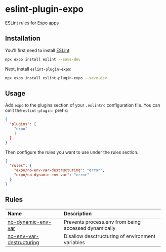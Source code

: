 # eslint-plugin-expo

ESLint rules for Expo apps

## Installation

You'll first need to install [ESLint](https://eslint.org/):

```sh
npx expo install eslint --save-dev
```

Next, install `eslint-plugin-expo`:

```sh
npx expo install eslint-plugin-expo --save-dev
```

## Usage

Add `expo` to the plugins section of your `.eslintrc` configuration file. You can omit the `eslint-plugin-` prefix:

```json
{
  "plugins": [
    "expo"
    ]
  ]
}
```


Then configure the rules you want to use under the rules section.

```json
{
  "rules": {
    "expo/no-env-var-destructuring": "error",
    "expo/no-dynamic-env-var": "error"
  }
}
```


## Rules

| Name                                                               | Description                                          |
| :----------------------------------------------------------------- | :--------------------------------------------------- |
| [no-dynamic-env-var](docs/rules/noDynamicEnvVar.md)             | Prevents process.env from being accessed dynamically |
| [no-env-var-destructuring](docs/rules/noEnvVarDestructuring.md) | Disallow desctructuring of environment variables     |
